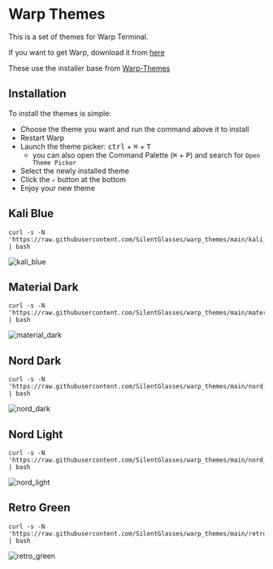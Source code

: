 # Warp Themes

This is a set of themes for Warp Terminal.

If you want to get Warp, download it from [here](https://app.warp.dev/referral/2K4GVJ)

These use the installer base from [Warp-Themes](https://warp-themes.com/)

## Installation

To install the themes is simple:

* Choose the theme you want and run the command above it to install
* Restart Warp
* Launch the theme picker: <kbd>ctrl</kbd> + <kbd>⌘</kbd> + <kbd>T</kbd>
    * you can also open the Command Palette (<kbd>⌘</kbd> + <kbd>P</kbd>) and search for `Open Theme Picker` 
* Select the newly installed theme
* Click the `✓` button at the bottom
* Enjoy your new theme


## Kali Blue

```
curl -s -N 'https://raw.githubusercontent.com/SilentGlasses/warp_themes/main/kali_blue.sh' | bash
```

![kali_blue](https://user-images.githubusercontent.com/22822565/214435019-37695e13-5871-4fc8-8a5f-616dca41ac3f.png)


## Material Dark

```
curl -s -N 'https://raw.githubusercontent.com/SilentGlasses/warp_themes/main/material_dark.sh' | bash
```

![material_dark](https://user-images.githubusercontent.com/22822565/214435065-450c276c-3258-4a7b-b7ca-b7815cabec21.png)

## Nord Dark

```
curl -s -N 'https://raw.githubusercontent.com/SilentGlasses/warp_themes/main/nord_dark.sh' | bash
```

![nord_dark](https://user-images.githubusercontent.com/22822565/214435139-3ad24ce9-7821-4bdb-94a1-6360ba01ba83.png)

## Nord Light

```
curl -s -N 'https://raw.githubusercontent.com/SilentGlasses/warp_themes/main/nord_light.sh' | bash
```

![nord_light](https://user-images.githubusercontent.com/22822565/214435177-ebe3c516-ee64-4136-bc56-9d11b70274ba.png)

## Retro Green

```
curl -s -N 'https://raw.githubusercontent.com/SilentGlasses/warp_themes/main/retro_green.sh' | bash
```

![retro_green](https://user-images.githubusercontent.com/22822565/214435200-07671b68-74e8-4410-96b5-ce4b9d2e825c.png)
